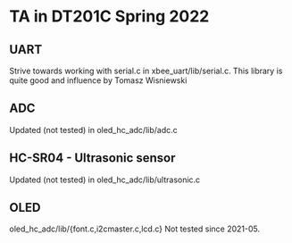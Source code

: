 # TA in DT201C Spring 2022


## UART
Strive towards working with serial.c in xbee_uart/lib/serial.c. This library is 
quite good and influence by Tomasz Wisniewski

## ADC
Updated (not tested) in oled_hc_adc/lib/adc.c

## HC-SR04 - Ultrasonic sensor
Updated (not tested) in oled_hc_adc/lib/ultrasonic.c

## OLED
oled_hc_adc/lib/{font.c,i2cmaster.c,lcd.c}
Not tested since 2021-05. 

